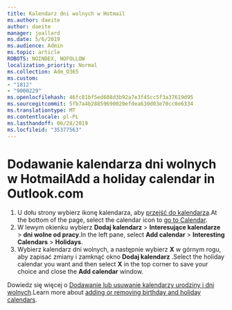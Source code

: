```yaml
---
title: Kalendarz dni wolnych w Hotmail
ms.author: daeite
author: daeite
manager: joallard
ms.date: 5/6/2019
ms.audience: Admin
ms.topic: article
ROBOTS: NOINDEX, NOFOLLOW
localization_priority: Normal
ms.collection: Adm_O365
ms.custom:
- "1812"
- "9000229"
ms.openlocfilehash: 46fc81bf5ed608d3b92a7e3f45cc5f3a37619d95
ms.sourcegitcommit: 5fb7a4b28859690020efdea630d03e70cc0e6334
ms.translationtype: MT
ms.contentlocale: pl-PL
ms.lasthandoff: 06/28/2019
ms.locfileid: "35377563"
---
```

# <a name="add-a-holiday-calendar-in-outlookcom"></a><span data-ttu-id="ce8cc-102">Dodawanie kalendarza dni wolnych w Hotmail</span><span class="sxs-lookup"><span data-stu-id="ce8cc-102">Add a holiday calendar in Outlook.com</span></span>

1. <span data-ttu-id="ce8cc-103">U dołu strony wybierz ikonę kalendarza, aby [przejść do kalendarza](https://outlook.live.com/mail/calendar).</span><span class="sxs-lookup"><span data-stu-id="ce8cc-103">At the bottom of the page, select the calendar icon to [go to Calendar](https://outlook.live.com/mail/calendar).</span></span>
1. <span data-ttu-id="ce8cc-104">W lewym okienku wybierz **Dodaj kalendarz** > **Interesujące kalendarze** > **dni wolne od pracy**.</span><span class="sxs-lookup"><span data-stu-id="ce8cc-104">In the left pane, select **Add calendar** > **Interesting Calendars** > **Holidays**.</span></span>
1. <span data-ttu-id="ce8cc-105">Wybierz kalendarz dni wolnych, a następnie wybierz **X** w górnym rogu, aby zapisać zmiany i zamknąć okno **Dodaj kalendarz** .</span><span class="sxs-lookup"><span data-stu-id="ce8cc-105">Select the holiday calendar you want and then select **X** in the top corner to save your choice and close the **Add calendar** window.</span></span>

<span data-ttu-id="ce8cc-106">Dowiedz się więcej o [Dodawanie lub usuwanie kalendarzy urodziny i dni wolnych](https://support.office.com/article/b8e636da-fda8-413f-940e-68396efa49a6).</span><span class="sxs-lookup"><span data-stu-id="ce8cc-106">Learn more about [adding or removing birthday and holiday calendars](https://support.office.com/article/b8e636da-fda8-413f-940e-68396efa49a6).</span></span>